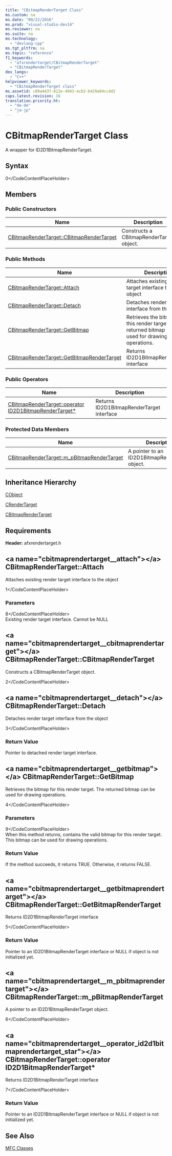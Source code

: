 ```yaml
---
title: "CBitmapRenderTarget Class"
ms.custom: na
ms.date: "09/22/2016"
ms.prod: "visual-studio-dev14"
ms.reviewer: na
ms.suite: na
ms.technology: 
  - "devlang-cpp"
ms.tgt_pltfrm: na
ms.topic: "reference"
f1_keywords: 
  - "afxrendertarget/CBitmapRenderTarget"
  - "CBitmapRenderTarget"
dev_langs: 
  - "C++"
helpviewer_keywords: 
  - "CBitmapRenderTarget class"
ms.assetid: c89a4437-812e-4943-acb2-b429a04cc4d2
caps.latest.revision: 16
translation.priority.ht: 
  - "de-de"
  - "ja-jp"
---
```

# CBitmapRenderTarget Class
A wrapper for ID2D1BitmapRenderTarget.  
  
## Syntax  
  
<CodeContentPlaceHolder>0\</CodeContentPlaceHolder>  
## Members  
  
### Public Constructors  
  
|Name|Description|  
|----------|-----------------|  
|[CBitmapRenderTarget::CBitmapRenderTarget](#cbitmaprendertarget__cbitmaprendertarget)|Constructs a CBitmapRenderTarget object.|  
  
### Public Methods  
  
|Name|Description|  
|----------|-----------------|  
|[CBitmapRenderTarget::Attach](#cbitmaprendertarget__attach)|Attaches existing render target interface to the object|  
|[CBitmapRenderTarget::Detach](#cbitmaprendertarget__detach)|Detaches render target interface from the object|  
|[CBitmapRenderTarget::GetBitmap](#cbitmaprendertarget__getbitmap)|Retrieves the bitmap for this render target. The returned bitmap can be used for drawing operations.|  
|[CBitmapRenderTarget::GetBitmapRenderTarget](#cbitmaprendertarget__getbitmaprendertarget)|Returns ID2D1BitmapRenderTarget interface|  
  
### Public Operators  
  
|Name|Description|  
|----------|-----------------|  
|[CBitmapRenderTarget::operator ID2D1BitmapRenderTarget*](#cbitmaprendertarget__operator_id2d1bitmaprendertarget_star)|Returns ID2D1BitmapRenderTarget interface|  
  
### Protected Data Members  
  
|Name|Description|  
|----------|-----------------|  
|[CBitmapRenderTarget::m_pBitmapRenderTarget](#cbitmaprendertarget__m_pbitmaprendertarget)|A pointer to an ID2D1BitmapRenderTarget object.|  
  
## Inheritance Hierarchy  
 [CObject](../vs140/cobject-class.md)  
  
 [CRenderTarget](../vs140/crendertarget-class.md)  
  
 [CBitmapRenderTarget](../vs140/cbitmaprendertarget-class.md)  
  
## Requirements  
 **Header:** afxrendertarget.h  
  
##  \<a name="cbitmaprendertarget__attach">\</a>  CBitmapRenderTarget::Attach  
 Attaches existing render target interface to the object  
  
<CodeContentPlaceHolder>1\</CodeContentPlaceHolder>  
### Parameters  
 <CodeContentPlaceHolder>8\</CodeContentPlaceHolder>  
 Existing render target interface. Cannot be NULL  
  
##  \<a name="cbitmaprendertarget__cbitmaprendertarget">\</a>  CBitmapRenderTarget::CBitmapRenderTarget  
 Constructs a CBitmapRenderTarget object.  
  
<CodeContentPlaceHolder>2\</CodeContentPlaceHolder>  
##  \<a name="cbitmaprendertarget__detach">\</a>  CBitmapRenderTarget::Detach  
 Detaches render target interface from the object  
  
<CodeContentPlaceHolder>3\</CodeContentPlaceHolder>  
### Return Value  
 Pointer to detached render target interface.  
  
##  \<a name="cbitmaprendertarget__getbitmap">\</a>  CBitmapRenderTarget::GetBitmap  
 Retrieves the bitmap for this render target. The returned bitmap can be used for drawing operations.  
  
<CodeContentPlaceHolder>4\</CodeContentPlaceHolder>  
### Parameters  
 <CodeContentPlaceHolder>9\</CodeContentPlaceHolder>  
 When this method returns, contains the valid bitmap for this render target. This bitmap can be used for drawing operations.  
  
### Return Value  
 If the method succeeds, it returns TRUE. Otherwise, it returns FALSE.  
  
##  \<a name="cbitmaprendertarget__getbitmaprendertarget">\</a>  CBitmapRenderTarget::GetBitmapRenderTarget  
 Returns ID2D1BitmapRenderTarget interface  
  
<CodeContentPlaceHolder>5\</CodeContentPlaceHolder>  
### Return Value  
 Pointer to an ID2D1BitmapRenderTarget interface or NULL if object is not initialized yet.  
  
##  \<a name="cbitmaprendertarget__m_pbitmaprendertarget">\</a>  CBitmapRenderTarget::m_pBitmapRenderTarget  
 A pointer to an ID2D1BitmapRenderTarget object.  
  
<CodeContentPlaceHolder>6\</CodeContentPlaceHolder>  
##  \<a name="cbitmaprendertarget__operator_id2d1bitmaprendertarget_star">\</a>  CBitmapRenderTarget::operator ID2D1BitmapRenderTarget*  
 Returns ID2D1BitmapRenderTarget interface  
  
<CodeContentPlaceHolder>7\</CodeContentPlaceHolder>  
### Return Value  
 Pointer to an ID2D1BitmapRenderTarget interface or NULL if object is not initialized yet.  
  
## See Also  
 [MFC Classes](../vs140/mfc-classes.md)